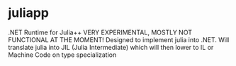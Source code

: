 # juliapp
.NET Runtime for Julia++
VERY EXPERIMENTAL, MOSTLY NOT FUNCTIONAL AT THE MOMENT!
Designed to implement julia into .NET. Will translate julia into JIL (Julia Intermediate) which will then lower to IL or Machine Code on type specialization


